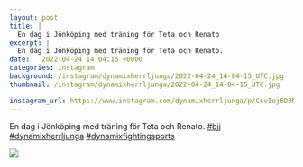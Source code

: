 ```yaml
---
layout: post
title: |
  En dag i Jönköping med träning för Teta och Renato
excerpt: |
  En dag i Jönköping med träning för Teta och Renato.   
date:   2022-04-24 14:04:15 +0000
categories: instagram
background: /instagram/dynamixherrljunga/2022-04-24_14-04-15_UTC.jpg
thumbnail: /instagram/dynamixherrljunga/2022-04-24_14-04-15_UTC.jpg

instagram_url: https://www.instagram.com/dynamixherrljunga/p/CcvIoj6D0NW
---
```

En dag i Jönköping med träning för Teta och Renato. [#bjj](https://www.instagram.com/explore/tags/bjj/) [#dynamixherrljunga](https://www.instagram.com/explore/tags/dynamixherrljunga/) [#dynamixfightingsports](https://www.instagram.com/explore/tags/dynamixfightingsports/)



<img src='/www-dynamix-herrljunga/instagram/dynamixherrljunga/2022-04-24_14-04-15_UTC.jpg' class='img-fluid' />
